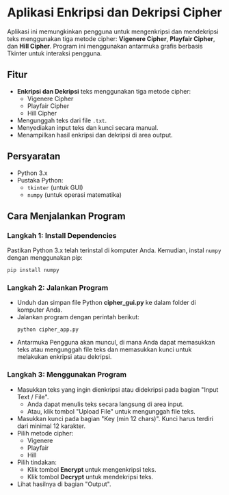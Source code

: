 # Aplikasi Enkripsi dan Dekripsi Cipher

Aplikasi ini memungkinkan pengguna untuk mengenkripsi dan mendekripsi teks menggunakan tiga metode cipher: **Vigenere Cipher**, **Playfair Cipher**, dan **Hill Cipher**. Program ini menggunakan antarmuka grafis berbasis Tkinter untuk interaksi pengguna.

## Fitur

- **Enkripsi dan Dekripsi** teks menggunakan tiga metode cipher:
  - Vigenere Cipher
  - Playfair Cipher
  - Hill Cipher
- Mengunggah teks dari file `.txt`.
- Menyediakan input teks dan kunci secara manual.
- Menampilkan hasil enkripsi dan dekripsi di area output.

## Persyaratan

- Python 3.x
- Pustaka Python:
  - `tkinter` (untuk GUI)
  - `numpy` (untuk operasi matematika)

## Cara Menjalankan Program

### Langkah 1: Install Dependencies

Pastikan Python 3.x telah terinstal di komputer Anda. Kemudian, instal `numpy` dengan menggunakan pip:

```bash
pip install numpy
```

### Langkah 2: Jalankan Program

- Unduh dan simpan file Python **cipher_gui.py** ke dalam folder di komputer Anda.
- Jalankan program dengan perintah berikut:
  ```
  python cipher_app.py
  ```
- Antarmuka Pengguna akan muncul, di mana Anda dapat memasukkan teks atau mengunggah file teks dan memasukkan kunci untuk melakukan enkripsi atau dekripsi.


### Langkah 3: Menggunakan Program

- Masukkan teks yang ingin dienkripsi atau didekripsi pada bagian "Input Text / File".
  - Anda dapat menulis teks secara langsung di area input.
  - Atau, klik tombol "Upload File" untuk mengunggah file teks.
- Masukkan kunci pada bagian "Key (min 12 chars)". Kunci harus terdiri dari minimal 12 karakter.
- Pilih metode cipher:
  - Vigenere
  - Playfair
  - Hill
- Pilih tindakan:
  - Klik tombol **Encrypt** untuk mengenkripsi teks.
  - Klik tombol **Decrypt** untuk mendekripsi teks.
- Lihat hasilnya di bagian "Output".
